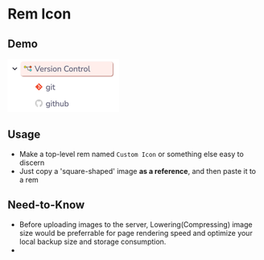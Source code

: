 # Rem Icon

## Demo
![Demo](https://raw.githubusercontent.com/browneyedsoul/RemNote-RemIcon/main/public/demo.png?token=GHSAT0AAAAAABTUKLUBH6CSNKUATNTPZXFKY6TOLSA)

## Usage
- Make a top-level rem named `Custom Icon` or something else easy to discern
- Just copy a 'square-shaped' image **as a reference**, and then paste it to a rem

## Need-to-Know
- Before uploading images to the server, Lowering(Compressing) image size would be preferrable for page rendering speed and optimize your local backup size and storage consumption.
- 